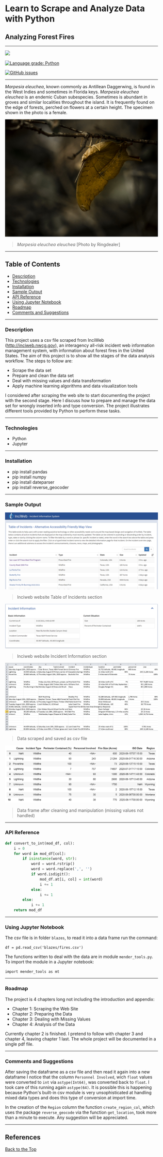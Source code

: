# Learn to Scrape and Analyze Data with Python

## Analyzing Forest Fires

---

![](https://img.shields.io/badge/made_by-Ringdealer-blue)

[![Language grade: Python](https://img.shields.io/lgtm/grade/python/g/Ringdealer/forest-fires.svg?logo=lgtm&logoWidth=18)](https://lgtm.com/projects/g/Ringdealer/forest-fires/context:python)

[![GitHub issues](https://img.shields.io/github/issues/Ringdealer/forest-fires?style=plastic)](https://github.com/Ringdealer/forest-fires/issues)

---
*Marpesia eleuchea*, known commonly as Antillean Daggerwing, is found in the West Indies and sometimes in Florida keys. *Marpesia eleuchea eleuchea* is an endemic Cuban subespecies. Sometimes is abundant in groves and similar localities throughout the island. It is frequently found on the edge of forests, perched on flowers at a certain height. The specimen shown in the photo is a female.

<img src="./marpesia_res.jpg">

> *Marpesia eleuchea eleuchea* [Photo by Ringdealer]
---
## Table of Contents
- [Description](#description)
- [Technologies](#technologies)
- [Installation](#installation)
- [Sample Output](#sample-output)
- [API Reference](#api-reference)
- [Using Jupyter Notebook](#using-jupyter-notebook)
- [Roadmap](#roadmap)
- [Comments and Suggestions](#comments-and-suggestions)


---

### Description
This project uses a csv file scraped from InciWeb (http://inciweb.nwcg.gov), an interagency all-risk incident web information management system, with information about forest fires in the United States. The aim of this project is to show all the stages of the data analysis workflow. The steps to follow are:

- Scrape the data set
- Prepare and clean the data set
- Deal with missing values and data transformation
- Apply machine learning algorithms and data visualization tools

I considered after scraping the web site to start documenting the project with the second stage. Here I discuss how to prepare and manage the data set for wrongly inserted info and type conversion. The project illustrates different tools provided by Python to perform these tasks.

---

### Technologies
- Python
- Jupyter

---

### Installation
- pip install pandas
- pip install numpy
- pip install dateparser
- pip install reverse_geocoder

---

### Sample Output

<img src="./Inciweb.jpg">

> Inciweb website Table of Incidents section

<img src="./Incident_info.jpg">

> Inciweb website Incident Information section

<img src="./sample_csv.jpg">

> Data scraped and saved as csv file

<img src="./final_w_miss.jpg">

> Data frame after cleaning and manipulation (missing values not handled)
---

### API Reference
```python
def convert_to_int(mod_df, col):
    i = 0
    for word in mod_df[col]:
        if isinstance(word, str):
            word = word.rstrip()
            word = word.replace(',', '')
            if word.isdigit():
                mod_df.at[i, col] = int(word)
                i += 1
            else:
                i += 1
        else:
            i += 1
    return mod_df
```
---
### Using Jupyter Notebook

The csv file is in folder `blazes`, to read it into a data frame run the command:

`df = pd.read_csv('blazes/fires.csv')`

 The functions written to deal with the data are in module `mender_tools.py`. To import the module in a Jupyter notebook:

 `import mender_tools as mt`

---
### Roadmap
The project is 4 chapters long not including the  introduction and appendix: 

- Chapter 1: Scraping the Web Site
- Chapter 2: Preparing the Data
- Chapter 3: Dealing with Missing Values 
- Chapter 4: Analysis of the Data



Currently chapter 2 is finished. I pretend to follow with chapter 3 and chapter 4, leaving chapter 1 last. The whole project will be documented in a single pdf file.

---
### Comments and Suggestions

After saving the dataframe as a csv file and then read it again into a new dataframe I notice that the column `Personnel Involved`, wich `float` values were converted to `int` via `astype(Int64)`, was converted back to `float`. I took care of this running again `astype(64)`. It is possible this is happening because Python's built-in csv module is very unsophisticated at handling mixed data types and does this type of conversion at import time.

In the creation of the `Region` column the function `create_region_col`, which uses the package `reverse_geocode` via the function `get_location`, took more than a minute to execute. Any suggestion will be appreciated.

---


## References

[Back to the Top](#Learn-to-Scrape-and-Analyze-Data)



